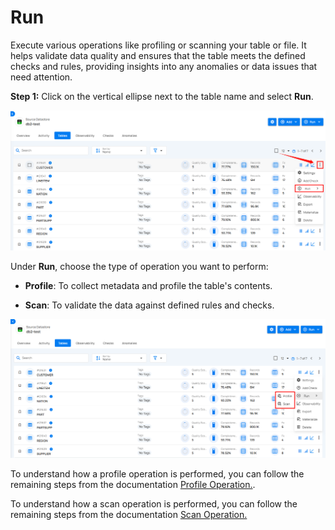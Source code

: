 # Run

Execute various operations like profiling or scanning your table or file. It helps validate data quality and ensures that the table meets the defined checks and rules, providing insights into any anomalies or data issues that need attention.

**Step 1:** Click on the vertical ellipse next to the table name and select **Run**.

![run-button](../assets/container/manage-tables-files/run-light-16.png)

Under **Run**, choose the type of operation you want to perform:

- **Profile**: To collect metadata and profile the table's contents.

- **Scan**: To validate the data against defined rules and checks.

![run-option](../assets/container/manage-tables-files/run-light-17.png)

To understand how a profile operation is performed, you can follow the remaining steps from the documentation [Profile Operation.](https://userguide.qualytics.io/source-datastore/profile/#configuration).

To understand how a scan operation is performed, you can follow the remaining steps from the documentation [Scan Operation.](https://userguide.qualytics.io/source-datastore/scan/#configuration)
